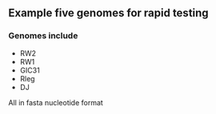 ## Example five genomes for rapid testing

### Genomes include
- RW2
- RW1
- GIC31
- Rleg
- DJ

All in fasta nucleotide format
